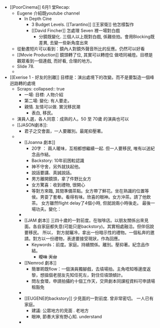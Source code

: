 - [[PoorCinema]] 6月1 堂Recap:
	- Eugene 介紹既youtube channel
		- In Depth Cine
			- 3 Budget Levels.  [[Tarantino]]  [[王家衛]]  他怎樣製作
			- [[David Fincher]] 怎處理 Seven 裡一場對白戲
				- 分鏡既變化. 三個人以上既對白戲, 係難些拍。會用Blocking既差異,  去變一些新角度出來
	- 從動晝短片可以看到：鏡內人對鏡外聲音所比的反應。仍然可以好看
	- [[Movie Production]] 鏡頭轉了位,  其實可以轉燈位 做唔同補燈。目標是觀眾看到一個連戲,  而好看, 合理的地方。
	- Slide 78.
	-
- [[Exerise 1 - 好友的別離]] 目標是：演出處境下的改變。而不是要製造一個峰迥路轉的處境
	- Scraps:
collapsed:: true
		- 一場:  目標: 人物介紹
		- 第二場: 變化: 有人要走。
		- 親情. 友情可以做.  實況移民潮
			- 表白, 移民。
	- 演員人選，各人同意：成熟的人。50 至 70歲 的演員也可以
	- [[JASON劇本]]:
		- 君子之交會面，一人要離別。最尾抑壓著。
	-
		- [[Joanna 劇本]]
			- 20字 ：     兩人暖味，互相都想繼續一起. 但一人要移民,  唯有以送紀念品作結。
			- Backstory:   10年前困𨋢認識
			- 神不守舍，另外就扶起他。
			- 說話要講、真誠說話。
			- 男方離開鏡頭，拿了件野比女方
			- 女方驚喜：收到禮物, 很開心
			- 等對方來臨,  其間準備茶點。女方帶了鮮花。坐在熟識的位置等侯。男耍了套牶。看得有味。欣喜的眼神。女方沖茶。請了他飲茶。        女方雖然flight delay了4個小時, 但就說兩小時後走。   最後一場功夫。變化：
		-
		- [[JAM 劇本]] 三四十歲的一對前度。在咖啡店。以朋友關係出來見面。各自家庭都失意(可能只是backstory)。其實相處融洽。但伴侶說要移民。 所以， 對方就曬冷，拿出一份暗示性的禮物。一個私奔的邀請。對方以一份禮物，表達要接受現狀，作為回應。
			- Keywords：前度。家庭。持續關係。離別。壓抑著。紀念品作結。
				- ~~曖味~~   ~~天台~~
		- [[Nemrod 劇本]]
			- 簡單啲既flow：一個演員獨腳戲，去墳場拍。主角唔知喺邊度返黎，想搵個老朋友先知佢死左，對住佢墳頭傾計。
			- 問左食環，申請拍攝約十個工作天，交齊劇本同課程資料可申請場租豁免
		-
		- [[EUGENE的backstory]] 少見面的一對前度.  曾非常密切。 一人已有家庭。
			- 建議: 公眾地方的見面 . 老地方
			- 眼神, 節奏大家有野心知. understand
		-